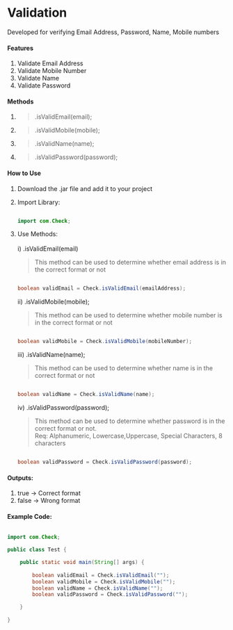 # Validation
Developed for verifying Email Address, Password, Name, Mobile numbers

#### Features
1) Validate Email Address
2) Validate Mobile Number
3) Validate Name
4) Validate Password

#### Methods
1) >.isValidEmail(email);
2) >.isValidMobile(mobile);
3) >.isValidName(name);
4) >.isValidPassword(password);

#### How to Use
1) Download the .jar file and add it to your project
2) Import Library:
   
   ```java
   
   import com.Check;
   
   ```

3) Use Methods: </br></br>
    i) .isValidEmail(email) </br>
    > This method can be used to determine whether email address is in the correct format or not
    
   ```java
   
   boolean validEmail = Check.isValidEmail(emailAddress);
   
   ```
    ii) .isValidMobile(mobile); </br>
    > This method can be used to determine whether mobile number is in the correct format or not
    
   ```java
   
   boolean validMobile = Check.isValidMobile(mobileNumber);
   
   ```
    iii) .isValidName(name); </br>
    > This method can be used to determine whether name is in the correct format or not
    
   ```java
   
   boolean validName = Check.isValidName(name);
   
   ```
    iv) .isValidPassword(password); </br>
    > This method can be used to determine whether password is in the correct format or not. </br>Req: Alphanumeric, Lowercase,Uppercase, Special Characters, 8 characters
    
   ```java
   
   boolean validPassword = Check.isValidPassword(password);
   
   ```
  #### Outputs:
  1) true -> Correct format
  2) false -> Wrong format

#### Example Code:

```java

import com.Check;

public class Test {

    public static void main(String[] args) {
        
        boolean validEmail = Check.isValidEmail("");
        boolean validMobile = Check.isValidMobile("");
        boolean validName = Check.isValidName("");
        boolean validPassword = Check.isValidPassword("");

    }
    
}


```
 
